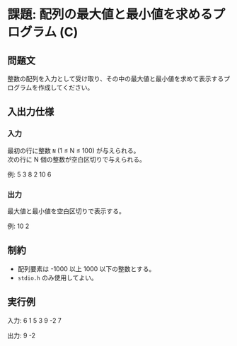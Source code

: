 # 課題: 配列の最大値と最小値を求めるプログラム (C)

## 問題文
整数の配列を入力として受け取り、その中の最大値と最小値を求めて表示するプログラムを作成してください。

## 入出力仕様
### 入力
最初の行に整数 `N` (1 ≤ N ≤ 100) が与えられる。  
次の行に N 個の整数が空白区切りで与えられる。  

例:
5
3 8 2 10 6

### 出力
最大値と最小値を空白区切りで表示する。  

例:
10 2

## 制約
- 配列要素は -1000 以上 1000 以下の整数とする。  
- `stdio.h` のみ使用してよい。  

## 実行例
入力:
6
1 5 3 9 -2 7

出力:
9 -2